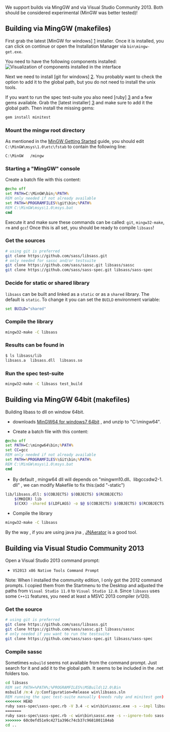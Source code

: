 We support builds via MingGW and via Visual Studio Community 2013.
Both should be considered experimental (MinGW was better tested)!

## Building via MingGW (makefiles)

First grab the latest [MinGW for windows] [1] installer. Once it is installed, you can click on continue or open the Installation Manager via `bin\mingw-get.exe`.

You need to have the following components installed:
![Visualization of components installed in the interface](https://cloud.githubusercontent.com/assets/282293/5525466/947bf396-89e6-11e4-841d-4aa916f14de1.png)

Next we need to install [git for windows] [2]. You probably want to check the option to add it to the global path, but you do not need to install the unix tools.

If you want to run the spec test-suite you also need [ruby] [3] and a few gems available. Grab the [latest installer] [3] and make sure to add it the global path. Then install the missing gems:

```bash
gem install minitest
```

### Mount the mingw root directory

As mentioned in the [MinGW Getting Started](http://www.mingw.org/wiki/Getting_Started#toc5) guide, you should edit `C:\MinGW\msys\1.0\etc\fstab` to contain the following line:

```
C:\MinGW   /mingw
```

### Starting a "MingGW" console

Create a batch file with this content:
```bat
@echo off
set PATH=C:\MinGW\bin;%PATH%
REM only needed if not already available
set PATH=%PROGRAMFILES%\git\bin;%PATH%
REM C:\MinGW\msys\1.0\msys.bat
cmd
```

Execute it and make sure these commands can be called: `git`, `mingw32-make`, `rm` and `gcc`! Once this is all set, you should be ready to compile `libsass`!

### Get the sources

```bash
# using git is preferred
git clone https://github.com/sass/libsass.git
# only needed for sassc and/or testsuite
git clone https://github.com/sass/sassc.git libsass/sassc
git clone https://github.com/sass/sass-spec.git libsass/sass-spec
```

### Decide for static or shared library

`libsass` can be built and linked as a `static` or as a `shared` library. The default is `static`. To change it you can set the `BUILD` environment variable:

```bat
set BUILD="shared"
```

### Compile the library
```bash
mingw32-make -C libsass
```

### Results can be found in
```bash
$ ls libsass/lib
libsass.a  libsass.dll  libsass.so
```

### Run the spec test-suite
```bash
mingw32-make -C libsass test_build
```

## Building via MingGW 64bit (makefiles)
Building libass to dll on window 64bit.

+ downloads  [MinGW64 for windows7 64bit](http://sourceforge.net/projects/mingw-w64/files/Toolchains%20targetting%20Win64/Personal%20Builds/mingw-builds/4.9.2/threads-win32/seh/x86_64-4.9.2-release-win32-seh-rt_v3-rev0.7z/download) , and unzip to "C:\mingw64".

+ Create a batch file with this content:

```bat
@echo off
set PATH=C:\mingw64\bin;%PATH%
set CC=gcc
REM only needed if not already available
set PATH=%PROGRAMFILES%\Git\bin;%PATH%
REM C:\MinGW\msys\1.0\msys.bat
cmd
```

+ By default , mingw64 dll will depends on "​m​i​n​g​w​m​1​0​.​d​l​l​、​ ​l​i​b​g​c​c​_​s​_​d​w​2​-​1​.​d​l​l​" , we can modify Makefile to fix this:(add "-static")

``` bash
lib/libsass.dll: $(COBJECTS) $(OBJECTS) $(RCOBJECTS)
	$(MKDIR) lib
	$(CXX) -shared $(LDFLAGS) -o $@ $(COBJECTS) $(OBJECTS) $(RCOBJECTS) $(LDLIBS) -s -static -Wl,--subsystem,windows,--out-implib,lib/libsass.a
```

+ Compile the library

```bash
mingw32-make -C libsass
```

By the way , if you are using java jna , [JNAerator](http://jnaerator.googlecode.com/) is a good tool.

## Building via Visual Studio Community 2013

Open a Visual Studio 2013 command prompt:
- `VS2013 x86 Native Tools Command Prompt`

Note: When I installed the community edition, I only got the 2012 command prompts. I copied them from the Startmenu to the Desktop and adjusted the paths from `Visual Studio 11.0` to `Visual Studio 12.0`. Since `libsass` uses some `C++11` features, you need at least a MSVC 2013 compiler (v120).

### Get the source
```bash
# using git is preferred
git clone https://github.com/sass/libsass.git
git clone https://github.com/sass/sassc.git libsass/sassc
# only needed if you want to run the testsuite
git clone https://github.com/sass/sass-spec.git libsass/sass-spec
```

### Compile sassc

Sometimes `msbuild` seems not available from the command prompt. Just search for it and add it to the global path. It seems to be included in the .net folders too.

```bat
cd libsass
REM set PATH=%PATH%;%PROGRAMFILES%\MSBuild\12.0\Bin
msbuild /m:4 /p:Configuration=Release win\libsass.sln
REM running the spec test-suite manually (needs ruby and minitest gem)
<<<<<<< HEAD
ruby sass-spec\sass-spec.rb -V 3.4 -c win\bin\sassc.exe -s --impl libsass sass-spec/spec
=======
ruby sass-spec\sass-spec.rb -c win\bin\sassc.exe -s --ignore-todo sass-spec/spec
>>>>>>> 60c0efd51e9c4271a396c74cb37c9681801184ab
cd ..
```

[1]: http://sourceforge.net/projects/mingw/files/latest/download?source=files
[2]: https://msysgit.github.io/
[3]: http://rubyinstaller.org/
